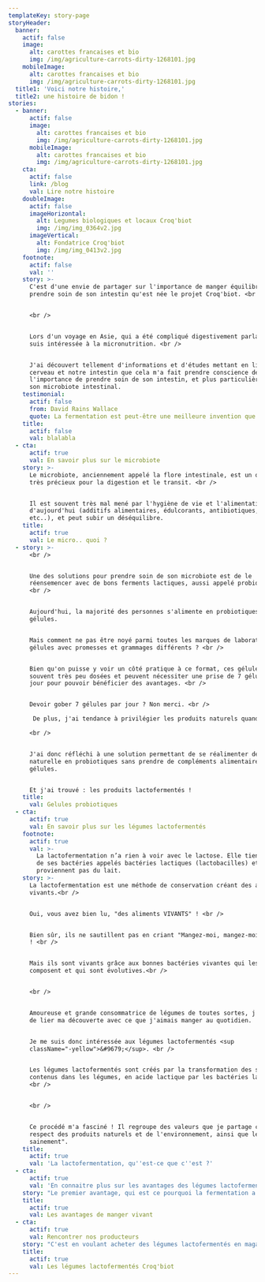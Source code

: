```yaml
---
templateKey: story-page
storyHeader:
  banner:
    actif: false
    image:
      alt: carottes francaises et bio
      img: /img/agriculture-carrots-dirty-1268101.jpg
    mobileImage:
      alt: carottes francaises et bio
      img: /img/agriculture-carrots-dirty-1268101.jpg
  title1: 'Voici notre histoire,'
  title2: une histoire de bidon !
stories:
  - banner:
      actif: false
      image:
        alt: carottes francaises et bio
        img: /img/agriculture-carrots-dirty-1268101.jpg
      mobileImage:
        alt: carottes francaises et bio
        img: /img/agriculture-carrots-dirty-1268101.jpg
    cta:
      actif: false
      link: /blog
      val: Lire notre histoire
    doubleImage:
      actif: false
      imageHorizontal:
        alt: Legumes biologiques et locaux Croq'biot
        img: /img/img_0364v2.jpg
      imageVertical:
        alt: Fondatrice Croq'biot
        img: /img/img_0413v2.jpg
    footnote:
      actif: false
      val: ''
    story: >-
      C'est d'une envie de partager sur l'importance de manger équilibré et de
      prendre soin de son intestin qu'est née le projet Croq'biot. <br />


      <br />


      Lors d'un voyage en Asie, qui a été compliqué digestivement parlant, je me
      suis intéressée à la micronutrition. <br />


      J'ai découvert tellement d'informations et d'études mettant en lien notre
      cerveau et notre intestin que cela m'a fait prendre conscience de
      l'importance de prendre soin de son intestin, et plus particulièrement de
      son microbiote intestinal.
    testimonial:
      actif: false
      from: David Rains Wallace
      quote: La fermentation est peut-être une meilleure invention que le feu.
    title:
      actif: false
      val: blalabla
  - cta:
      actif: true
      val: En savoir plus sur le microbiote
    story: >-
      Le microbiote, anciennement appelé la flore intestinale, est un organe
      très précieux pour la digestion et le transit. <br />


      Il est souvent très mal mené par l'hygiène de vie et l'alimentation
      d'aujourd'hui (additifs alimentaires, édulcorants, antibiotiques, alcool
      etc..), et peut subir un déséquilibre.
    title:
      actif: true
      val: Le micro.. quoi ?
  - story: >-
      <br />


      Une des solutions pour prendre soin de son microbiote est de le
      réensemencer avec de bons ferments lactiques, aussi appelé probiotiques.
      <br />


      Aujourd'hui, la majorité des personnes s'alimente en probiotiques par des
      gélules. 


      Mais comment ne pas être noyé parmi toutes les marques de laboratoires de
      gélules avec promesses et grammages différents ? <br />


      Bien qu'on puisse y voir un côté pratique à ce format, ces gélules sont
      souvent très peu dosées et peuvent nécessiter une prise de 7 gélules par
      jour pour pouvoir bénéficier des avantages. <br />


      Devoir gober 7 gélules par jour ? Non merci. <br />

       De plus, j'ai tendance à privilégier les produits naturels quand cela est possible. <br />

      <br />


      J'ai donc réfléchi à une solution permettant de se réalimenter de manière
      naturelle en probiotiques sans prendre de compléments alimentaires en
      gélules.


      Et j'ai trouvé : les produits lactofermentés !
    title:
      val: Gelules probiotiques
  - cta:
      actif: true
      val: En savoir plus sur les légumes lactofermentés
    footnote:
      actif: true
      val: >-
        La lactofermentation n’a rien à voir avec le lactose. Elle tient son nom
        de ses bactéries appelés bactéries lactiques (lactobacilles) et ne
        proviennent pas du lait.
    story: >-
      La lactofermentation est une méthode de conservation créant des aliments
      vivants.<br />


      Oui, vous avez bien lu, "des aliments VIVANTS" ! <br />


      Bien sûr, ils ne sautillent pas en criant "Mangez-moi, mangez-moi !", hein
      ! <br />


      Mais ils sont vivants grâce aux bonnes bactéries vivantes qui les
      composent et qui sont évolutives.<br />


      <br />


      Amoureuse et grande consommatrice de légumes de toutes sortes, j'ai décidé
      de lier ma découverte avec ce que j'aimais manger au quotidien.


      Je me suis donc intéressée aux légumes lactofermentés <sup
      className="-yellow">&#9679;</sup>. <br />


      Les légumes lactofermentés sont créés par la transformation des sucres,
      contenus dans les légumes, en acide lactique par les bactéries lactiques.
      <br />


      <br />


      Ce procédé m'a fasciné ! Il regroupe des valeurs que je partage comme le
      respect des produits naturels et de l'environnement, ainsi que le "manger
      sainement".
    title:
      actif: true
      val: 'La lactofermentation, qu''est-ce que c''est ?'
  - cta:
      actif: true
      val: 'En connaitre plus sur les avantages des légumes lactofermentés  '
    story: "Le premier avantage, qui est ce pourquoi la fermentation a été créer, est la conservation.\r\n\nEn effet, des légumes correctement lactofermentés ont une durée de conservation très longue, sans avoir besoin d'énergie (conservation à température ambiante et pas besoin de cuisson).\r\n\n \r\n\nLes légumes lactofermentés sont également très intéressant pour leurs bénéfices nutritionnels et sanitaires. Des recherches scientifiques ont confirmé le lien entre la santé et les bactéries vivantes, contenu dans ces produits, que l'on appelle les probiotiques. \r\n\nCes probiotiques naturels peuvent reconstituer et diversifier le microbiote, qui peut être responsable de certaines maladies, troubles digestives etc...\r\n\n\rLes avantages utilitaires vus, passons enfin à celui qui a provoqué ma passion et l'envie de me plonger dans cette aventure : LE GOUT !\r\n\n\rSe nourrir d’aliments bons pour notre organisme est bien, mais nous sommes d'accord que, si nous n'aimons pas le goût, nous ne remettrons pas notre fourchette dans le plat !\r\n\n\rJ'ai eu donc un vrai plaisir à découvrir des saveurs nouvelles liées à la lactofermentation des légumes, des saveurs complexes, acidulés et de fraicheur qui s'agrémentent parfaitement à tout type de plat."
    title:
      actif: true
      val: Les avantages de manger vivant
  - cta:
      actif: true
      val: Rencontrer nos producteurs
    story: "C'est en voulant acheter des légumes lactofermentés en magasin que j'ai été très déçu face à la pauvreté du choix.\r\n\nEn effet, j'ai constaté que l'offre des produits lactofermentés se résumait à la choucroute déjà vu et revu, ou bien, à des produits industriels remplient de promesses mais pasteurisés (procédé qui supprime les probiotiques apportés par la fermentation et n'ont donc plus d'intérêt) et emballés dans des pots en plastiques.\r\n\n \rAu temps vous dire que ni mes papilles gustatives ni mon esprit éco-responsable ne voulaient acheter ces produits.\r\n\n J'ai donc eu l'envie de partager mon expérience et des recettes savoureuses et originales à travers une marque locale, Croq'biot. \r\n\n\rLes légumes lactofermentés Croq'biot suivent 3 piliers : \r\n\n* Local\r\n* Bio\r\n* Eco-responsable\r\n\n \r\n\nCroq'biot c'est avoir des légumes lactofermentés gourmands, croquants et originaux prêt à être dévoré dans une salade ou un hamburger.\r\n\n\rLes légumes lactofermentés Croq'biot sont uniques ! \r\n\n\rIls sont fabriqués et mis en bocal à la main ici-même, en Essonne. Et, dans un but de proposer des produits de qualités et pour soutenir l'économie locale, nous utilisons des légumes frais issus de l'agriculture biologique provenant de producteurs français locaux. \r\n\nNous respectons également les saisons et nos légumes sont cueillis à maturité afin de profiter de leur véritable saveur."
    title:
      actif: true
      val: Les légumes lactofermentés Croq'biot
---
```


